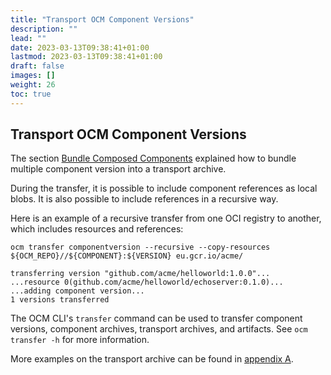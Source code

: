 ```yaml
---
title: "Transport OCM Component Versions"
description: ""
lead: ""
date: 2023-03-13T09:38:41+01:00
lastmod: 2023-03-13T09:38:41+01:00
draft: false
images: []
weight: 26
toc: true
---
```


## Transport OCM Component Versions

The section [Bundle Composed Components](./create-component-version.md#bundle-composed-components) explained how to bundle multiple component version into a transport archive.

During the transfer, it is possible to include component references as local blobs. It is also possible to include references in a recursive way.

Here is an example of a recursive transfer from one OCI registry to another, which includes resources and references:

```shell
ocm transfer componentversion --recursive --copy-resources ${OCM_REPO}//${COMPONENT}:${VERSION} eu.gcr.io/acme/
```

```shell
transferring version "github.com/acme/helloworld:1.0.0"...
...resource 0(github.com/acme/helloworld/echoserver:0.1.0)...
...adding component version...
1 versions transferred
```

The OCM CLI's `transfer` command can be used to transfer component versions, component archives, transport archives, and artifacts. See `ocm transfer -h` for more information.

More examples on the transport archive can be found in [appendix A](https://github.com/open-component-model/ocm-spec/blob/main/doc/appendix/A/CTF/README.md).
